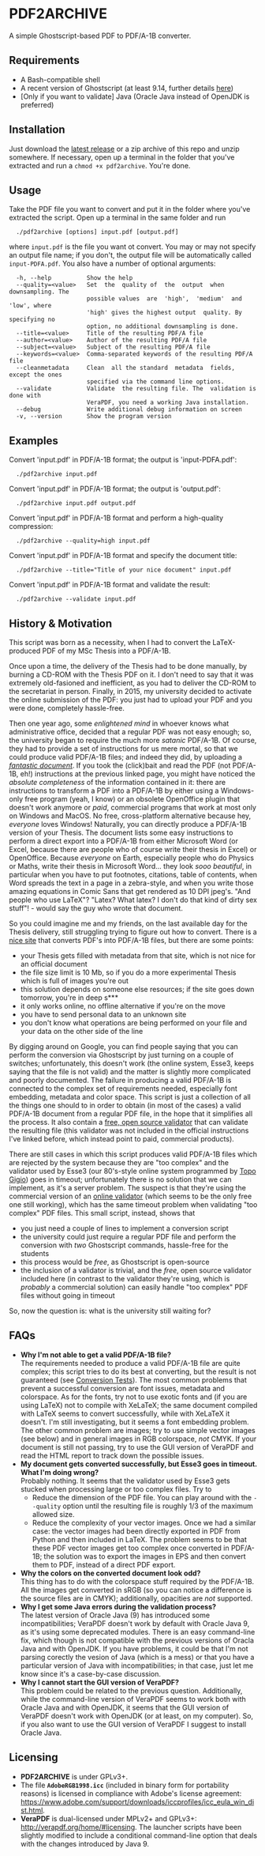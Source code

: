 # PDF2ARCHIVE
A simple Ghostscript-based PDF to PDF/A-1B converter.

## Requirements
+ A Bash-compatible shell
+ A recent version of Ghostscript (at least 9.14, further details [here](https://github.com/matteosecli/pdf2archive/wiki/Conversion-Tests))
+ [Only if you want to validate] Java (Oracle Java instead of OpenJDK is preferred)

## Installation
Just download the [latest release](https://github.com/matteosecli/pdf2archive/releases/latest) or a zip archive of this repo and unzip somewhere. If necessary, open up a terminal in the folder that you've extracted and run a `chmod +x pdf2archive`. You're done.

## Usage
Take the PDF file you want to convert and put it in the folder where you've extracted the script. Open up a terminal in the same folder and run
```
  ./pdf2archive [options] input.pdf [output.pdf]
```
where `input.pdf` is the file you want ot convert. You may or may not specify an output file name; if you don't, the output file will be automatically called `input-PDFA.pdf`. You also have a number of optional arguments:
```
  -h, --help          Show the help
  --quality=<value>   Set  the  quality of  the  output  when  downsampling. The
                      possible values  are  'high',  'medium'  and  'low', where
                      'high' gives the highest output  quality. By specifying no
                      option, no additional downsampling is done.
  --title=<value>     Title of the resulting PDF/A file
  --author=<value>    Author of the resulting PDF/A file
  --subject=<value>   Subject of the resulting PDF/A file
  --keywords=<value>  Comma-separated keywords of the resulting PDF/A file
  --cleanmetadata     Clean  all the standard  metadata  fields, except the ones
                      specified via the command line options.
  --validate          Validate  the resulting file. The  validation is done with
                      VeraPDF, you need a working Java installation.
  --debug             Write additional debug information on screen
  -v, --version       Show the program version
```

## Examples
Convert 'input.pdf' in PDF/A-1B format; the output is 'input-PDFA.pdf':
```
  ./pdf2archive input.pdf
```

Convert 'input.pdf' in PDF/A-1B format; the output is 'output.pdf':
```
  ./pdf2archive input.pdf output.pdf
```

Convert 'input.pdf' in PDF/A-1B format and perform a high-quality compression:
```
  ./pdf2archive --quality=high input.pdf
```

Convert 'input.pdf' in PDF/A-1B format and specify the document title:
```
  ./pdf2archive --title="Title of your nice document" input.pdf
```

Convert 'input.pdf' in PDF/A-1B format and validate the result:
```
  ./pdf2archive --validate input.pdf
```

## History & Motivation
This script was born as a necessity, when I had to convert the LaTeX-produced PDF of my MSc Thesis into a PDF/A-1B.

Once upon a time, the delivery of the Thesis had to be done manually, by burning a CD-ROM with the Thesis PDF on it. I don't need to say that it was extremely old-fasioned and inefficient, as you had to deliver the CD-ROM to the secretariat in person. Finally, in 2015, my university decided to activate the online submission of the PDF: you just had to upload your PDF and you were done, completely hassle-free.

Then one year ago, some _enlightened mind_ in whoever knows what administrative office, decided that a regular PDF was not easy enough; so, the university began to require the much more _satanic_ PDF/A-1B. Of course, they had to provide a set of instructions for us mere mortal, so that we could produce valid PDF/A-1B files; and indeed they did, by uploading a [_fantastic document_](http://www.biblioteca.unitn.it/282/tesi-di-laurea). If you took the (click)bait and read the PDF (not PDF/A-1B, eh!) instructions at the previous linked page, you might have noticed the _absolute completeness_ of the information contained in it: there are instructions to transform a PDF into a PDF/A-1B by either using a Windows-only free program (yeah, I know) or an obsolete OpenOffice plugin that doesn't work anymore or _paid_, commercial programs that work at most only on Windows and MacOS. No free, cross-platform alternative because hey, _everyone_ loves Windows! Naturally, you can directly produce a PDF/A-1B version of your Thesis. The document lists some easy instructions to perform a direct export into a PDF/A-1B from either Microsoft Word (or Excel, because there are people who of course write their thesis in Excel) or OpenOffice. Because _everyone_ on Earth, especially people who do Physics or Maths, write their thesis in Microsoft Word... they look _sooo beautiful_, in particular when you have to put footnotes, citations, table of contents, when Word spreads the text in a page in a zebra-style, and when you write those amazing equations in Comic Sans that get rendered as 10 DPI jpeg's. "And people who use LaTeX"? "Latex? What latex? I don't do that kind of dirty sex stuff"! - would say the guy who wrote that document. 

So you could imagine me and my friends, on the last available day for the Thesis delivery, still struggling trying to figure out how to convert. There is a [nice site](https://docupub.com/pdfconvert/) that converts PDF's into PDF/A-1B files, but there are some points:
+ your Thesis gets filled with metadata from that site, which is not nice for an official document
+ the file size limit is 10 Mb, so if you do a more experimental Thesis which is full of images you're out
+ this solution depends on someone else resources; if the site goes down tomorrow, you're in deep s***
+ it only works online, no offline alternative if you're on the move
+ you have to send personal data to an unknown site
+ you don't know what operations are being performed on your file and your data on the other side of the line

By digging around on Google, you can find people saying that you can perform the conversion via Ghostscript by just turning on a couple of switches; unfortunately, this doesn't work (the online system, Esse3, keeps saying that the file is not valid) and the matter is slightly more complicated and poorly documented. The failure in producing a valid PDF/A-1B is connected to the complex set of requirements needed, especially font embedding, metadata and color space. This script is just a collection of all the things one should to in order to obtain (in most of the cases) a valid PDF/A-1B document from a regular PDF file, in the hope that it simplifies all the process. It also contain a [free, open source validator](http://verapdf.org) that can validate the resulting file (this validator was not included in the official instructions I've linked before, which instead point to paid, commercial products).

There are still cases in which this script produces valid PDF/A-1B files which are rejected by the system because they are "too complex" and the validator used by Esse3 (our 80's-style online system programmed by [Topo Gigio](https://en.wikipedia.org/wiki/Topo_Gigio)) goes in timeout; unfortunately there is no solution that we can implement, as it's a server problem. The suspect is that they're using the commercial version of an [online validator](https://www.pdf-online.com/osa/validate.aspx) (which seems to be the only free one still working), which has the same timeout problem when validating "too complex" PDF files. This small script, instead, shows that
+ you just need a couple of lines to implement a conversion script
+ the university could just require a regular PDF file and perform the conversion with _two_ Ghostscript commands, hassle-free for the students
+ this process would be _free_, as Ghostscript is open-source
+ the inclusion of a validator is trivial, and the _free_, open source validator included here (in contrast to the validator they're using, which is _probably_ a commercial solution) can easily handle "too complex" PDF files without going in timeout

So, now the question is: what is the university still waiting for?

## FAQs
+ __Why I'm not able to get a valid PDF/A-1B file?__ <br />
The requirements needed to produce a valid PDF/A-1B file are quite complex; this script tries to do its best at converting, but the result is not guaranteed (see [Conversion Tests](https://github.com/matteosecli/pdf2archive/wiki/Conversion-Tests)). The most common problems that prevent a successful conversion are font issues, metadata and colorspace. As for the fonts, try not to use exotic fonts and (if you are using LaTeX) not to compile with XeLaTeX; the same document compiled with LaTeX seems to convert successfully, while with XeLaTeX it doesn't. I'm still investigating, but it seems a font embedding problem. The other common problem are images; try to use simple vector images (see below) and in general images in RGB colorspace, _not_ CMYK. If your document is still not passing, try to use the GUI version of VeraPDF and read the HTML report to track down the possible issues.
+ __My document gets converted successfully, but Esse3 goes in timeout. What I'm doing wrong?__ <br />
Probably nothing. It seems that the validator used by Esse3 gets stucked when processing large or too complex files. Try to
    + Reduce the dimension of the PDF file. You can play around with the `--quality` option until the resulting file is roughly 1/3 of the maximum allowed size.
    + Reduce the complexity of your vector images. Once we had a similar case: the vector images had been directly exported in PDF from Python and then included in LaTeX. The problem seems to be that these PDF vector images get too complex once converted in PDF/A-1B; the solution was to export the images in EPS and then convert them to PDF, instead of a direct PDF export.
+ __Why the colors on the converted document look odd?__ <br />
This thing has to do with the colorspace stuff required by the PDF/A-1B. All the images get converted in sRGB (so you can notice a difference is the source files are in CMYK); additionally, opacities are _not_ supported.
+ __Why I get some Java errors during the validation process?__ <br />
The latest version of Oracle Java (9) has introduced some incompatibilities; VeraPDF doesn't work by default with Oracle Java 9, as it's using some deprecated modules. There is an easy command-line fix, which though is not compatible with the previous versions of Oracla Java and with OpenJDK. If you have problems, it could be that I'm not parsing corectly the vesion of Java (which is a mess) or that you have a particular version of Java with incompatibilities; in that case, just let me know since it's a case-by-case discussion.
+ __Why I cannot start the GUI version of VeraPDF?__ <br />
This problem could be related to the previous question. Additionally, while the command-line version of VeraPDF seems to work both with Oracle Java and with OpenJDK, it seems that the GUI version of VeraPDF doesn't work with OpenJDK (or at least, on my computer). So, if you also want to use the GUI version of VeraPDF I suggest to install Oracle Java.


## Licensing
+ __PDF2ARCHIVE__ is under GPLv3+.
+ The file __`AdobeRGB1998.icc`__ (included in binary form for portability reasons) is licensed in compliance with Adobe's license agreement: https://www.adobe.com/support/downloads/iccprofiles/icc_eula_win_dist.html.
+ __VeraPDF__ is dual-licensed under MPLv2+ and GPLv3+: http://verapdf.org/home/#licensing. The launcher scripts have been slightly modified to include a conditional command-line option that deals with the changes introduced by Java 9.
